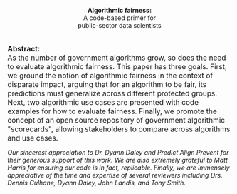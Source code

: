 <p align="center" font-size=22px><strong>Algorithmic fairness:</strong><br>A code-based primer for<br>public-sector data scientists<br></p>

<span style="font-size:16px"><br>**Abstract:**<br>As the number of government algorithms grow, so does the need to evaluate algorithmic fairness. This paper has three goals. First, we ground the notion of algorithmic fairness in the context of disparate impact, arguing that for an algorithm to be fair, its predictions must generalize across different protected groups. Next, two algorithmic use cases are presented with code examples for how to evaluate fairness. Finally, we promote the concept of an open source repository of government algorithmic "scorecards", allowing stakeholders to compare across algorithms and use cases.</span>


_Our sincerest appreciation to Dr. Dyann Daley and Predict Align Prevent for their generous support of this work. We are also extremely grateful to Matt Harris for ensuring our code is in fact, replicable. Finally, we are immensely appreciative of the time and expertise of several reviewers including Drs. Dennis Culhane, Dyann Daley, John Landis, and Tony Smith._
